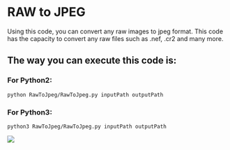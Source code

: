 # RAW to JPEG

Using this code, you can convert any raw images to jpeg format. This code has the capacity to convert any raw files such as .nef, .cr2 and many more.

## The way you can execute this code is:

### For Python2:
```
python RawToJpeg/RawToJpeg.py inputPath outputPath
```

### For Python3:
```
python3 RawToJpeg/RawToJpeg.py inputPath outputPath
```
![](https://github.com/Rakshars/Trapture-noDisplayDarknet/blob/main/JpegRaw.jpg)
